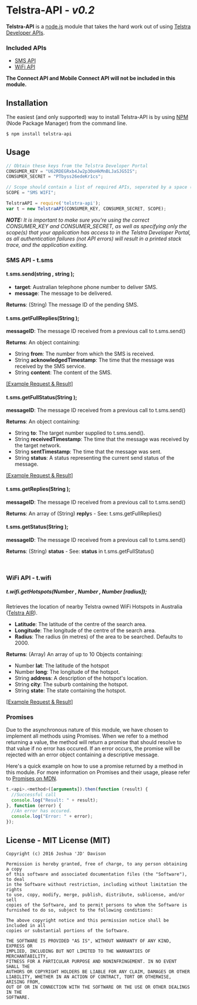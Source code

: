 # Telstra-API - *v0.2*

**Telstra-API** is a [node.js](https://nodejs.org/) module that takes the hard work out of using [Telstra Developer APIs](https://dev.telstra.com/).

### Included APIs

  - [SMS API](https://dev.telstra.com/content/sms-api-0)
  - [WiFi API](https://dev.telstra.com/content/wifi-api)

**The Connect API and Mobile Connect API will not be included in this module.**

## Installation
The easiest (and only supported) way to install Telstra-API is by using [NPM](https://www.npmjs.com/) (Node Package Manager) from the command line.
```sh
$ npm install telstra-api
```

## Usage
```javascript
// Obtain these keys from the Telstra Developer Portal
CONSUMER_KEY = "U62RDEGRxb4Jw2p30oHkMnBLJaSJG5IS";
CONSUMER_SECRET = "PTbyss26edeKr1cs";

// Scope should contain a list of required APIs, seperated by a space (0x20).
SCOPE = "SMS WIFI";

TelstraAPI = require('telstra-api');
var t = new TelstraAPI(CONSUMER_KEY, CONSUMER_SECRET, SCOPE);
```

***NOTE:** It is important to make sure you're using the correct CONSUMER_KEY and CONSUMER_SECRET, as well as specifying only the scope(s) that your application has access to in the Telstra Developer Portal, as all authentication failures (not API errors) will result in a printed stack trace, and the application exiting.*

### SMS API - t.sms

#### t.sms.send(string <target>, string <message>);
- **target**: Australian telephone phone number to deliver SMS.
- **message**: The message to be delivered.

**Returns**: (String) The message ID of the pending SMS.

#### t.sms.getFullReplies(String <messageId>);
**messageID**: The message ID received from a previous call to t.sms.send()

**Returns**: An object containing:
- String **from**: The number from which the SMS is received.
- String **acknowledgedTimestamp**: The time that the message was received by the SMS service.
- String **content**: The content of the SMS.

[\[Example Request &amp; Result\]](https://gist.github.com/ozjd/34f546812a709c490dc0)

#### t.sms.getFullStatus(String <messageId>);
**messageID**: The message ID received from a previous call to t.sms.send()

**Returns**: An object containing:
- String **to**: The target number supplied to t.sms.send().
- String **receivedTimestamp**: The time that the message was received by the target network.
- String **sentTimestamp**: The time that the message was sent.
- String **status**: A status representing the current send status of the message.

[\[Example Request &amp; Result\]](https://gist.github.com/ozjd/29bba80b5ca882def733)

#### t.sms.getReplies(String <messageId>);
**messageID**: The message ID received from a previous call to t.sms.send()

**Returns**: An array of (String) **reply**s - See: t.sms.getFullReplies()

#### t.sms.getStatus(String <messageId>);
**messageID**: The message ID received from a previous call to t.sms.send()

**Returns**: (String) **status** - See: **status** in t.sms.getFullStatus()

&nbsp;

### WiFi API - t.wifi

##### t.wifi.getHotspots(Number <latitude>, Number <longitude>, Number [radius]);
Retrieves the location of nearby Telstra owned WiFi Hotspots in Australia ([Telstra AIR](https://www.telstra.com.au/broadband/telstra-air)).
- **Latitude**: The latitude of the centre of the search area.
- **Longitude**: The longitude of the centre of the search area.
- **Radius**: The radius (in metres) of the area to be searched. Defaults to 2000.

**Returns**: (Array) An array of up to 10 Objects containing:
- Number **lat**: The latitude of the hotspot
- Number **long**: The longitude of the hotspot.
- String **address**: A description of the hotspot's location.
- String **city**: The suburb containing the hotspot.
- String **state**: The state containing the hotspot.

[\[Example Request &amp; Result\]](https://gist.github.com/ozjd/fbf03ff2aa2c713cf0cf)

### Promises
Due to the asynchronous nature of this module, we have chosen to implement all methods using Promises. When we refer to a method returning a value, the method will return a promise that should resolve to that value if no error has occured. If an error occurs, the promise will be rejected with an error object containing a descriptive message.

Here's a quick example on how to use a promise returned by a method in this module. For more information on Promises and their usage, please refer to [Promises on MDN](https://developer.mozilla.org/en/docs/Web/JavaScript/Reference/Global_Objects/Promise).

```javascript
t.<api>.<method>([arguments]).then(function (result) {
  //Successful call
  console.log("Result: " + result);
}, function (error) {
  //An error has occured.
  console.log("Error: " + error);
});
```

## License - MIT License (MIT)

```text
Copyright (c) 2016 Joshua 'JD' Davison

Permission is hereby granted, free of charge, to any person obtaining a copy
of this software and associated documentation files (the "Software"), to deal
in the Software without restriction, including without limitation the rights
to use, copy, modify, merge, publish, distribute, sublicense, and/or sell
copies of the Software, and to permit persons to whom the Software is
furnished to do so, subject to the following conditions:

The above copyright notice and this permission notice shall be included in all
copies or substantial portions of the Software.

THE SOFTWARE IS PROVIDED "AS IS", WITHOUT WARRANTY OF ANY KIND, EXPRESS OR
IMPLIED, INCLUDING BUT NOT LIMITED TO THE WARRANTIES OF MERCHANTABILITY,
FITNESS FOR A PARTICULAR PURPOSE AND NONINFRINGEMENT. IN NO EVENT SHALL THE
AUTHORS OR COPYRIGHT HOLDERS BE LIABLE FOR ANY CLAIM, DAMAGES OR OTHER
LIABILITY, WHETHER IN AN ACTION OF CONTRACT, TORT OR OTHERWISE, ARISING FROM,
OUT OF OR IN CONNECTION WITH THE SOFTWARE OR THE USE OR OTHER DEALINGS IN THE
SOFTWARE.
```
